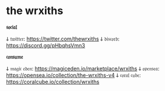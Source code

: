 # the wrxiths

__𝔰𝔬𝔠𝔦𝔞𝔩__

𐕣 𝔱𝔴𝔦𝔱𝔱𝔢𝔯: https://twitter.com/thewrxiths
𐕣 𝔡𝔦𝔰𝔠𝔬𝔯𝔡: https://discord.gg/pHbqhsVmn3

__𝔠𝔬𝔫𝔰𝔲𝔪𝔢__

𐕣 𝔪𝔞𝔤𝔦𝔠 𝔢𝔡𝔢𝔫: https://magiceden.io/marketplace/wrxiths
𐕣 𝔬𝔭𝔢𝔫𝔰𝔢𝔞: https://opensea.io/collection/the-wrxiths-v4
𐕣 𝔠𝔬𝔯𝔞𝔩 𝔠𝔲𝔟𝔢: https://coralcube.io/collection/wrxiths
